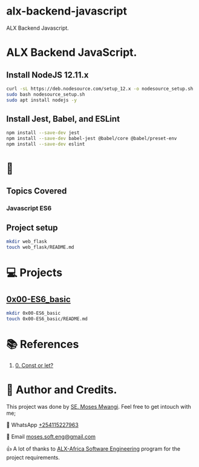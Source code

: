# alx-backend-javascript
 ALX Backend Javascript.
# ALX Backend JavaScript.

## Install NodeJS 12.11.x
```bash
curl -sL https://deb.nodesource.com/setup_12.x -o nodesource_setup.sh
sudo bash nodesource_setup.sh
sudo apt install nodejs -y
```

## Install Jest, Babel, and ESLint
```bash
npm install --save-dev jest
npm install --save-dev babel-jest @babel/core @babel/preset-env
npm install --save-dev eslint
```

# :book:
## Topics Covered
### Javascript ES6

## Project setup
```bash
mkdir web_flask
touch web_flask/README.md
```

# :computer: Projects
## [0x00-ES6_basic](0x00-ES6_basic)
```bash
mkdir 0x00-ES6_basic
touch 0x00-ES6_basic/README.md
```

# :books: References
1. [0. Const or let?]()


# :man: Author and Credits.
This project was done by [SE. Moses Mwangi](https://github.com/MosesSoftEng). Feel free to get intouch with me;

:iphone: WhatsApp [+254115227963](https://wa.me/254115227963)

:email: Email [moses.soft.eng@gmail.com](mailto:moses.soft.eng@gmail.com)

:thumbsup: A lot of thanks to [ALX-Africa Software Engineering](https://www.alxafrica.com/) program for the project requirements.

